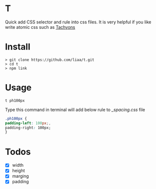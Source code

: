 # T
Quick add CSS selector and rule into css files. It is very helpful if you 
like write atomic css such as [Tachyons](http://tachyons.io)

# Install

    > git clone https://github.com/liaa/t.git
    > cd t
    > npm link

# Usage

    t ph100px

Type this command in terminal will add below rule to *_spacing.css* file

```css
.ph100px {
padding-left: 100px;,
padding-right: 100px;
}

```

# Todos

- [x] width
- [x] height
- [x] marging
- [x] padding
